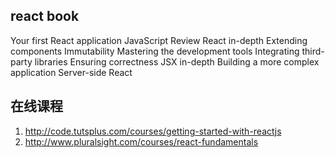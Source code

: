 ## react book
Your first React application
JavaScript Review
React in-depth
Extending components
Immutability
Mastering the development tools
Integrating third-party libraries
Ensuring correctness
JSX in-depth
Building a more complex application
Server-side React

## 在线课程
1. http://code.tutsplus.com/courses/getting-started-with-reactjs
2. http://www.pluralsight.com/courses/react-fundamentals